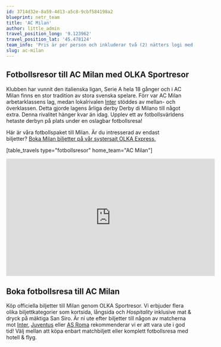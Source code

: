 ```yaml
---
id: 3714d32e-8a59-4d13-a5c8-9cbf584198a2
blueprint: netr_team
title: 'AC Milan'
author: little_admin
travel_position_long: '9.123962'
travel_position_lat: '45.478124'
team_info: 'Pris är per person och inkluderar två (2) nätters logi med del i dubbelrum på 3*** hotell i Milano, frukost på hotellet samt matchbiljett på arenans kortsida. OBS! Priset som också inkluderar flyg är ett frånpris.'
slug: ac-milan
---
```

<h2>Fotbollsresor till AC Milan med OLKA Sportresor</h2>
<p>Klubben har vunnit den italienska ligan, Serie A hela 18 gånger och i AC Milan finns en stor tradition av stora svenska spelare. Förr var AC Milan arbetarklassens lag, medan lokalrivalen <a href="https://olka.se/fotbollsresor/serie-a/milano/inter/">Inter</a> stöddes av mellan- och överklassen. Detta gjorde lagens årliga derby Derby di Milano till något extra. Denna rivalitet hänger kvar än idag. Upplev ett av fotbollsvärldens hetaste derbyn på plats under en oslagbar fotbollsresa!</p>
<p>Här är våra fotbollspaket till Milan. Är du intresserad av endast biljetter? <a href="https://www.olkaexpress.se/fotbollsbiljetter/serie-a-italien/milano/ac-milan">Boka Milan biljetter på vår systersajt OLKA Express.</a></p>
<p>[table_travels type="fotbollsresor" home_team="AC Milan"]</p>
<p><iframe src="https://www.youtube.com/embed/5ZCwN93TGFg" width="560" height="315" frameborder="0" allowfullscreen="allowfullscreen"></iframe></p>
<h2>Boka fotbollsresa till AC Milan</h2>
<p>Köp officiella biljetter till Milan genom OLKA Sportresor. Vi erbjuder flera olika biljettkategorier som kortsida, långsida och <em>Hospitality</em> inklusive mat &amp; dryck på mäktiga San Siro. Är ni ute efter biljetter till någon av matcherna mot <a href="https://olka.se/fotbollsresor/serie-a/milano/inter-milan/">Inter</a>, <a href="https://olka.se/fotbollsresor/serie-a/turin/juventus/">Juventus</a> eller <a href="https://olka.se/fotbollsresor/serie-a/rom/as-roma/">AS Roma</a> rekommenderar vi er att vara ute i god tid! Välj mellan att köpa enbart matchbiljett eller komplett fotbollsresa med hotell &amp; flyg.</p>
